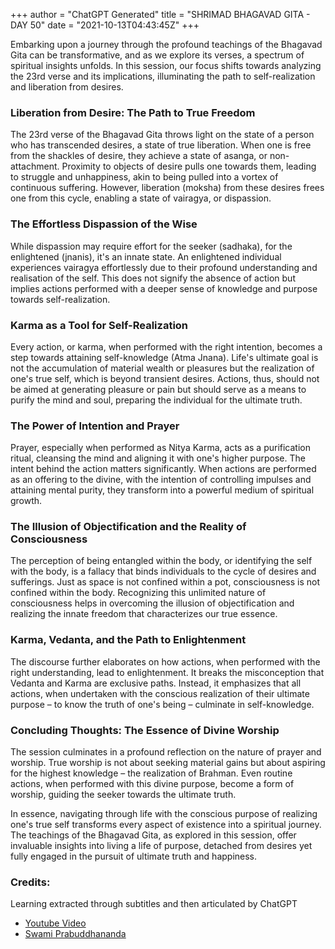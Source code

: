 +++
author = "ChatGPT Generated"
title = "SHRIMAD BHAGAVAD GITA - DAY 50"
date = "2021-10-13T04:43:45Z"
+++

Embarking upon a journey through the profound teachings of the Bhagavad Gita can be transformative, and as we explore its verses, a spectrum of spiritual insights unfolds. In this session, our focus shifts towards analyzing the 23rd verse and its implications, illuminating the path to self-realization and liberation from desires.

### Liberation from Desire: The Path to True Freedom

The 23rd verse of the Bhagavad Gita throws light on the state of a person who has transcended desires, a state of true liberation. When one is free from the shackles of desire, they achieve a state of asanga, or non-attachment. Proximity to objects of desire pulls one towards them, leading to struggle and unhappiness, akin to being pulled into a vortex of continuous suffering. However, liberation (moksha) from these desires frees one from this cycle, enabling a state of vairagya, or dispassion.

### The Effortless Dispassion of the Wise

While dispassion may require effort for the seeker (sadhaka), for the enlightened (jnanis), it's an innate state. An enlightened individual experiences vairagya effortlessly due to their profound understanding and realisation of the self. This does not signify the absence of action but implies actions performed with a deeper sense of knowledge and purpose towards self-realization.

### Karma as a Tool for Self-Realization

Every action, or karma, when performed with the right intention, becomes a step towards attaining self-knowledge (Atma Jnana). Life's ultimate goal is not the accumulation of material wealth or pleasures but the realization of one's true self, which is beyond transient desires. Actions, thus, should not be aimed at generating pleasure or pain but should serve as a means to purify the mind and soul, preparing the individual for the ultimate truth.

### The Power of Intention and Prayer

Prayer, especially when performed as Nitya Karma, acts as a purification ritual, cleansing the mind and aligning it with one's higher purpose. The intent behind the action matters significantly. When actions are performed as an offering to the divine, with the intention of controlling impulses and attaining mental purity, they transform into a powerful medium of spiritual growth.

### The Illusion of Objectification and the Reality of Consciousness

The perception of being entangled within the body, or identifying the self with the body, is a fallacy that binds individuals to the cycle of desires and sufferings. Just as space is not confined within a pot, consciousness is not confined within the body. Recognizing this unlimited nature of consciousness helps in overcoming the illusion of objectification and realizing the innate freedom that characterizes our true essence.

### Karma, Vedanta, and the Path to Enlightenment

The discourse further elaborates on how actions, when performed with the right understanding, lead to enlightenment. It breaks the misconception that Vedanta and Karma are exclusive paths. Instead, it emphasizes that all actions, when undertaken with the conscious realization of their ultimate purpose – to know the truth of one's being – culminate in self-knowledge.

### Concluding Thoughts: The Essence of Divine Worship

The session culminates in a profound reflection on the nature of prayer and worship. True worship is not about seeking material gains but about aspiring for the highest knowledge – the realization of Brahman. Even routine actions, when performed with this divine purpose, become a form of worship, guiding the seeker towards the ultimate truth.

In essence, navigating through life with the conscious purpose of realizing one's true self transforms every aspect of existence into a spiritual journey. The teachings of the Bhagavad Gita, as explored in this session, offer invaluable insights into living a life of purpose, detached from desires yet fully engaged in the pursuit of ultimate truth and happiness.

### Credits:

Learning extracted through subtitles and then articulated by ChatGPT

* [Youtube Video](https://www.youtube.com/watch?v=Qg49PhzlK9k)
* [Swami Prabuddhananda](https://www.youtube.com/@upanishadswithswamiprabudd4019/streams)